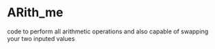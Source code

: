 # ARith_me
code to perform all arithmetic operations and also capable of swapping your two inputed values
